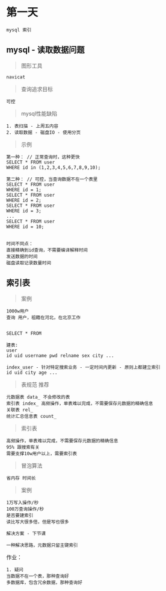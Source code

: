# 第一天

```
mysql 索引
```

## mysql - 读取数据问题

> 图形工具
```
navicat
```

> 查询追求目标
```
可控
```

> mysql性能缺陷
```
1. 表扫描 - 上周五内容
2. 读取数据 - 磁盘IO - 使用分页
```

> 示例
```
第一种： // 正常查询时，这种更快
SELECT * FROM user
WHERE id in (1,2,3,4,5,6,7,8,9,10);

第二种： // 可控，当查询数据不在一个表里
SELECT * FROM user
WHERE id = 1;
SELECT * FROM user
WHERE id = 2;
SELECT * FROM user
WHERE id = 3;
...
SELECT * FROM user
WHERE id = 10;


时间不同点：
直接精确到id查询，不需要编译解释时间
发送数据的时间
磁盘读取记录数量时间
```

## 索引表
> 案例
```
1000w用户
查询 用户，祖籍在河北，在北京工作


SELECT * FROM 

建表:
user 
id uid username pwd relname sex city ...

index_user - 针对特定搜索业务 - 一定时间内更新 - 原则上都建立索引
id uid city age ... 
```

> 表规范 推荐
```
元数据表 data_ 不会修改的表
索引表 index_ 高频操作，单表难以完成，不需要保存元数据的精确信息
关联表 rel_
统计汇总信息表 count_
```

> 索引表
```
高频操作，单表难以完成，不需要保存元数据的精确信息
95% 跟搜索有关
需要支撑10w用户以上，需要索引表
```

> 冒泡算法
```
省内存 时间长
```

> 案例
```
1万写入操作/秒
100万查询操作/秒
是否要建索引
读比写大很多倍，但是写也很多

解决方案 - 下节课

一种解决思路，元数据只留主键索引
```

作业：
```
1. 疑问
当数据不在一个表，那种查询好
多数据库，包含冗余数据，那种查询好
```